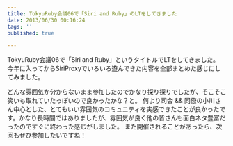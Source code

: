 ```yaml
---
title: TokyuRuby会議06で「Siri and Ruby」のLTをしてきました
date: 2013/06/30 00:16:24
tags: ''
published: true

---
```


<script async class="speakerdeck-embed" data-id="ec4f2630c2cb0130997322e18eedc69a" data-ratio="1.33333333333333" src="//speakerdeck.com/assets/embed.js"></script>

TokyuRuby会議06で「Siri and Ruby」というタイトルでLTをしてきました。
今年に入ってからSiriProxyでいろいろ遊んできた内容を全部まとめた感じにしてみました。

どんな雰囲気か分からないまま参加したのでかなり探り探りでしたが、そこそこ笑いも取れていたっぽいので良かったかな？と。
何より司会 && 同僚の小川さん中心とした、とてもいい雰囲気のコミュニティを実感できたことが良かったです。かなり長時間ではありましたが、雰囲気が良く他の皆さんも面白ネタ豊富だったのですぐに終わった感じがしました。
また開催されることがあったら、次回もぜひ参加したいですね！



